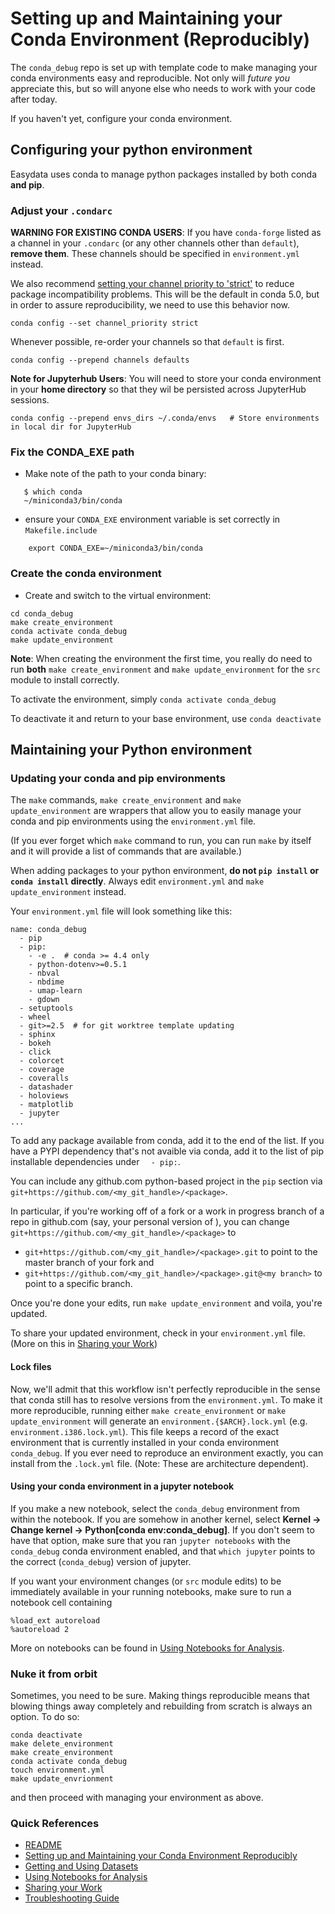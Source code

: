 # Setting up and Maintaining your Conda Environment (Reproducibly)

The `conda_debug` repo is set up with template code to make managing your conda environments easy and reproducible. Not only will _future you_ appreciate this, but so will anyone else who needs to work with your code after today.

If you haven't yet, configure your conda environment.

## Configuring your python environment
Easydata uses conda to manage python packages installed by both conda **and pip**.

### Adjust your `.condarc`
**WARNING FOR EXISTING CONDA USERS**: If you have `conda-forge` listed as a channel in your `.condarc` (or any other channels other than `default`), **remove them**. These channels should be specified in `environment.yml` instead.

We also recommend [setting your channel priority to 'strict'](https://docs.conda.io/projects/conda/en/latest/user-guide/tasks/manage-channels.html) to reduce package incompatibility problems. This will be the default in conda 5.0, but in order to assure reproducibility, we need to use this behavior now.

```
conda config --set channel_priority strict
```
Whenever possible, re-order your channels so that `default` is first.

```
conda config --prepend channels defaults
```

**Note for Jupyterhub Users**: You will need to store your conda environment in your **home directory** so that they wil be persisted across JupyterHub sessions.
```
conda config --prepend envs_dirs ~/.conda/envs   # Store environments in local dir for JupyterHub
```

### Fix the CONDA_EXE path
* Make note of the path to your conda binary:
```
   $ which conda
   ~/miniconda3/bin/conda
```
* ensure your `CONDA_EXE` environment variable is set correctly in `Makefile.include`
```
    export CONDA_EXE=~/miniconda3/bin/conda
```
### Create the conda environment
* Create and switch to the virtual environment:
```
cd conda_debug
make create_environment
conda activate conda_debug
make update_environment
```
**Note**: When creating the environment the first time, you really do need to run **both** `make create_environment` and `make update_environment` for the `src` module to install correctly.

To activate the environment, simply `conda activate conda_debug`

To deactivate it and return to your base environment, use `conda deactivate`

## Maintaining your Python environment

### Updating your conda and pip environments
The `make` commands, `make create_environment` and `make update_environment` are wrappers that allow you to easily manage your conda and pip environments using the `environment.yml` file.

(If you ever forget which `make` command to run, you can run `make` by itself and it will provide a list of commands that are available.)


When adding packages to your python environment, **do not `pip install` or `conda install` directly**. Always edit `environment.yml` and `make update_environment` instead.

Your `environment.yml` file will look something like this:
```
name: conda_debug
  - pip
  - pip:
    - -e .  # conda >= 4.4 only
    - python-dotenv>=0.5.1
    - nbval
    - nbdime
    - umap-learn
    - gdown
  - setuptools
  - wheel
  - git>=2.5  # for git worktree template updating
  - sphinx
  - bokeh
  - click
  - colorcet
  - coverage
  - coveralls
  - datashader
  - holoviews
  - matplotlib
  - jupyter
...
```
To add any package available from conda, add it to the end of the list. If you have a PYPI dependency that's not avaible via conda, add it to the list of pip installable dependencies under `  - pip:`.

You can include any github.com python-based project in the `pip` section via `git+https://github.com/<my_git_handle>/<package>`.

In particular, if you're working off of a fork or a work in progress branch of a repo in github.com (say, your personal version of <package>), you can change `git+https://github.com/<my_git_handle>/<package>` to

* `git+https://github.com/<my_git_handle>/<package>.git` to point to the master branch of your fork and
* `git+https://github.com/<my_git_handle>/<package>.git@<my branch>` to point to a specific branch.

Once you're done your edits, run `make update_environment` and voila, you're updated.

To share your updated environment, check in your `environment.yml` file. (More on this in [Sharing your Work](sharing-your-work.md))


#### Lock files
Now, we'll admit that this workflow isn't perfectly reproducible in the sense that conda still has to resolve versions from the `environment.yml`. To make it more reproducible, running either `make create_environment` or `make update_environment` will generate an `environment.{$ARCH}.lock.yml` (e.g. `environment.i386.lock.yml`). This file keeps a record of the exact environment that is currently installed in your conda environment `conda_debug`. If you ever need to reproduce an environment exactly, you can install from the `.lock.yml` file. (Note: These are architecture dependent).

#### Using your conda environment in a jupyter notebook
If you make a new notebook, select the `conda_debug` environment from within the notebook. If you are somehow in another kernel, select **Kernel -> Change kernel -> Python[conda env:conda_debug]**. If you don't seem to have that option, make sure that you ran `jupyter notebooks` with the `conda_debug` conda environment enabled, and that `which jupyter` points to the correct (`conda_debug`) version of jupyter.

If you want your environment changes (or `src` module edits) to be immediately available in your running notebooks, make sure to run a notebook cell containing
```
%load_ext autoreload
%autoreload 2
```

More on notebooks can be found in [Using Notebooks for Analysis](notebooks.md).

### Nuke it from orbit
Sometimes, you need to be sure. Making things reproducible means that blowing things away completely and rebuilding from scratch is always an option. To do so:
```
conda deactivate
make delete_environment
make create_environment
conda activate conda_debug
touch environment.yml
make update_envrionment
```
and then proceed with managing your environment as above.

### Quick References

* [README](../README.md)
* [Setting up and Maintaining your Conda Environment Reproducibly](conda-environments.md)
* [Getting and Using Datasets](datasets.md)
* [Using Notebooks for Analysis](notebooks.md)
* [Sharing your Work](sharing-your-work.md)
* [Troubleshooting Guide](troubleshooting.md)
